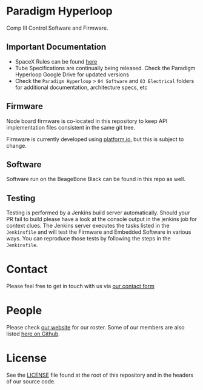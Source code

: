 # Paradigm Hyperloop

Comp III Control Software and Firmware. 

## Important Documentation

 - SpaceX Rules can be found [here](http://www.spacex.com/sites/spacex/files/2018_hyperloop_competition_rules.pdf)
 - Tube Specifications are continually being released. Check the Paradigm Hyperloop Google Drive for updated versions
 - Check the `Paradigm Hyperloop` > `04 Software` and `03 Electrical` folders for additional documentation, architecture specs, etc

## Firmware

Node board firmware is co-located in this repository to keep API implementation files consistent in the same git tree.

Firmware is currently developed using [platform.io](https://platform.io), but this is subject to change.

## Software

Software run on the BeageBone Black can be found in this repo as well.

## Testing

Testing is performed by a Jenkins build server automatically.  Should your PR fail to build please have a look at the console output
in the jenkins job for context clues. The Jenkins server executes the tasks listed in the `Jenkinsfile` and will test the Firmware and
Embedded Software in various ways.  You can reproduce those tests by following the steps in the `Jenkinsfile`.

# Contact

Please feel free to get in touch with us via [our contact form](https://paradigmhyperloop.com/contact/)

# People

Please check [our website](https://paradigmhyperloop.com) for our roster. Some of our members are also listed [here on Github](https://github.com/orgs/ParadigmHyperloop/people).

# License

See the [LICENSE](LICENSE) file found at the root of this repository and in the headers of our source code.